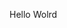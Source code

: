 Hello Wolrd





















































































































































































































































































































































































































































































































































































































































































































































































































































































































































































































































































































































































































































































































































































































































































































































































































































































































































































































































































































































































































































































































































































































































































































































































































































































































































































































































































































































































































































































































































































































































































